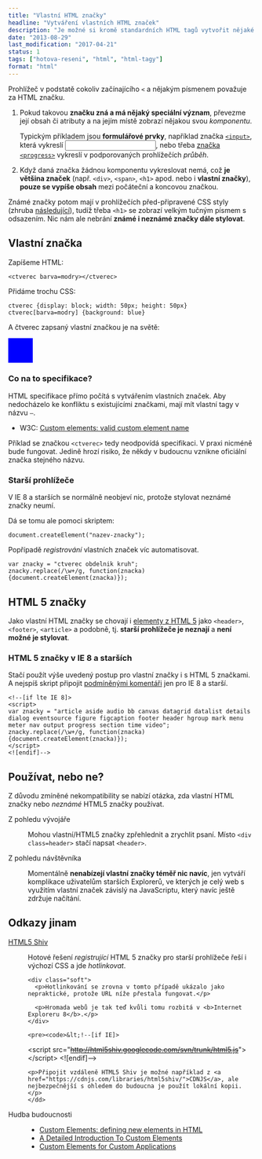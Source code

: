 ```yaml
---
title: "Vlastní HTML značky"
headline: "Vytváření vlastních HTML značek"
description: "Je možné si kromě standardních HTML tagů vytvořit nějaké vlastní?"
date: "2013-08-29"
last_modification: "2017-04-21"
status: 1
tags: ["hotova-reseni", "html", "html-tagy"]
format: "html"
---
```


<p>Prohlížeč v podstatě cokoliv začínajícího <code>&lt;</code> a nějakým písmenem považuje za HTML značku.</p>

<ol>
  <li><p>Pokud takovou <b>značku zná a má nějaký speciální význam</b>, převezme její obsah či atributy a na jejím místě zobrazí nějakou svou <i>komponentu</i>.</p>
    <p>Typickým příkladem jsou <b>formulářové prvky</b>, například značka <a href="/input"><code>&lt;input&gt;</code></a>, která vykreslí <span class="live"><input></span>, nebo třeba <a href="/progress">značka <code>&lt;progress&gt;</code></a> vykreslí v podporovaných prohlížečích <i>průběh</i>.</p>
  </li>
  
  <li>Když daná značka žádnou komponentu vykreslovat nemá, což <b>je většina značek</b> (např. <code>&lt;div&gt;</code>, <code>&lt;span&gt;</code>, <code>&lt;h1&gt;</code> apod. nebo i <b>vlastní značky</b>), <b>pouze se vypíše obsah</b> mezi počáteční a koncovou značkou.</li>
</ol>

<p>Známé značky potom mají v prohlížečích před-připravené CSS styly (zhruba <a href="http://www.w3.org/TR/CSS2/sample.html">následující</a>), tudíž třeba <code>&lt;h1&gt;</code> se zobrazí velkým tučným písmem s odsazením. Nic nám ale nebrání <b>známé i neznámé značky dále stylovat</b>.</p>

<h2 id="pouziti">Vlastní značka</h2>

<p>Zapíšeme HTML:</p>

<pre><code>&lt;ctverec barva=modry>&lt;/ctverec></code></pre>

<p>Přidáme trochu CSS:</p>

<pre><code>ctverec {display: block; width: 50px; height: 50px}
ctverec[barva=modry] {background: blue}</code></pre>

<p>A čtverec zapsaný vlastní značkou je na světě:</p>

<div class="live">
  <script>
    /* pro starší než IE 9 */
    // document.createElement("ctverec");
    var znacky = "ctverec obdelnik kruh";
    znacky.replace(/\w+/g, function(znacka){document.createElement(znacka)});
  </script>
  <style>ctverec {display: block; width: 50px; height: 50px}
ctverec[barva=modry] {background: blue}</style>
  <ctverec barva=modry></ctverec>
</div>


<h3 id="specifikace">Co na to specifikace?</h3>

<p>HTML specifikace přímo počítá s vytvářením vlastních značek. Aby nedocházelo ke konfliktu s existujícími značkami, mají mít vlastní tagy v názvu <code>–</code>.</p>

<div class="external-content">
  <ul>
    <li>W3C: <a href="https://www.w3.org/TR/custom-elements/#prod-potentialcustomelementname">Custom elements: valid custom element name</a></li>
  </ul>
</div>

<p>Příklad se značkou <code>&lt;ctverec></code> tedy neodpovídá specifikaci. V praxi nicméně bude fungovat. Jedině hrozí risiko, že někdy v budoucnu vznikne oficiální značka stejného názvu.</p>

<h3 id=ie>Starší prohlížeče</h3>

<p>V IE 8 a starších se normálně neobjeví nic, protože stylovat neznámé značky neumí.</p>

<p>Dá se tomu ale pomoci skriptem:</p>

<pre><code>document.createElement("nazev-znacky");</code></pre>

<p>Popřípadě <i>registrování</i> vlastních značek víc automatisovat.</p>

<pre><code>var znacky = "ctverec obdelnik kruh";
znacky.replace(/\w+/g, function(znacka){document.createElement(znacka)});</code></pre>
<!--
<pre><code>var znacky = ("ctverec,obdelnik,kruh").split(',');
for (var i = 0; i &lt; znacky.length; i++){
    document.createElement(znacky[i]);
}</code></pre>
-->




<h2 id="html5">HTML 5 značky</h2>

<p>Jako vlastní HTML značky se chovají i <a href="/html-kostra#semanticke-znacky">elementy z HTML 5</a> jako <code>&lt;header&gt;</code>, <code>&lt;footer&gt;</code>, <code>&lt;article&gt;</code> a podobně, tj. <b>starší prohlížeče je neznají</b> a <b>není možné je stylovat</b>.</p>



<h3>HTML 5 značky v IE 8 a starších</h3>

<p>Stačí použít výše uvedený postup pro vlastní značky i s HTML 5 značkami. A nejspíš skript připojit <a href="/podminene-komentare">podmíněnými komentáři</a> jen pro IE 8 a starší.</p>

<pre><code>&lt;!--[if lte IE 8]>
&lt;script>
var znacky = "article aside audio bb canvas datagrid datalist details dialog eventsource figure figcaption footer header hgroup mark menu meter nav output progress section time video";
znacky.replace(/\w+/g, function(znacka){document.createElement(znacka)});
&lt;/script>
&lt;![endif]--></code></pre>














<h2 id="pouzivat">Používat, nebo ne?</h2>

<p>Z důvodu zmíněné nekompatibility se nabízí otázka, zda vlastní HTML značky nebo <i>neznámé</i> HTML5 značky používat.</p>

<dl>
  <dt>Z pohledu vývojáře</dt>
  <dd><p>Mohou vlastní/HTML5 značky zpřehlednit a zrychlit psaní. Místo <code>&lt;div class=header&gt;</code> stačí napsat <code>&lt;header&gt;</code>.</p></dd>
  
  <dt>Z pohledu návštěvníka</dt>
  <dd><p>Momentálně <b>nenabízejí vlastní značky téměř nic navíc</b>, jen vytváří komplikace uživatelům starších Explorerů, ve kterých je celý web s využitím vlastní značek závislý na JavaScriptu, který navíc ještě zdržuje načítání.</p>
  </dd>
</dl>



<h2 id="odkazy">Odkazy jinam</h2>

<dl>  
  <dt id="html5shiv"><a href="https://github.com/afarkas/html5shiv">HTML5 Shiv</a></dt> 
  <dd><p>Hotové řešení <i>registrující</i> HTML 5 značky pro starší prohlížeče řeší i výchozí CSS a jde <i>hotlinkovat</i>.</p>
    
    <div class="soft">
      <p>Hotlinkování se zrovna v tomto případě ukázalo jako nepraktické, protože URL níže přestala fungovat.</p>
      
      <p>Hromada webů je tak teď kvůli tomu rozbitá v <b>Internet Exploreru 8</b>.</p>
    </div>
    
    <pre><code>&lt;!--[if IE]>
&lt;script src="<del>http://html5shiv.googlecode.com/svn/trunk/html5.js</del>">&lt;/script>
&lt;![endif]--></code></pre>
    
    <p>Připojit vzdáleně HTML5 Shiv je možné například z <a href="https://cdnjs.com/libraries/html5shiv/">CDNJS</a>, ale nejbezpečnější s ohledem do budoucna je použít lokální kopii.</p>
    </dd>
  <dt>Hudba budoucnosti 
    <dd>
      <ul>
        <li><a href="http://www.html5rocks.com/en/tutorials/webcomponents/customelements/">Custom Elements: defining new elements in HTML</a></li>
        <li><a href="http://coding.smashingmagazine.com/2014/03/04/introduction-to-custom-elements/">A Detailed Introduction To Custom Elements</a></li>
        <li><a href="https://hacks.mozilla.org/2014/03/custom-elements-for-custom-applications-web-components-with-mozillas-brick-and-x-tag/">Custom Elements for Custom Applications</a></li>
      </ul>
    </dd> 
</dl>